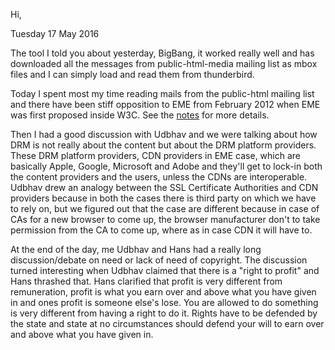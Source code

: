 Hi,

Tuesday 17 May 2016

The tool I told you about yesterday, BigBang, it worked really well and has
downloaded all the messages from public-html-media mailing list as mbox files
and I can simply load and read them from thunderbird.

Today I spent most my time reading mails from the public-html mailing list and
there have been stiff opposition to EME from February 2012 when EME was first
proposed inside W3C. See the [notes](notes_from_mailing_list.md) for more
details.

Then I had a good discussion with Udbhav and we were talking about how DRM is
not really about the content but about the DRM platform providers. These DRM
platform providers, CDN providers in EME case, which are basically Apple,
Google, Microsoft and Adobe and they'll get to lock-in both the content
providers and the users, unless the CDNs are interoperable. Udbhav drew an
analogy between the SSL Certificate Authorities and CDN providers because in
both the cases there is third party on which we have to rely on, but we
figured out that the case are different because in case of CAs for a new
browser to come up, the browser manufacturer don't to take permission from the
CA to come up, where as in case CDN it will have to.

At the end of the day, me Udbhav and Hans had a really long discussion/debate
on need or lack of need of copyright. The discussion turned interesting when
Udbhav claimed that there is a "right to profit" and Hans thrashed that. Hans
clarified that profit is very different from remuneration, profit is what you
earn over and above what you have given in and ones profit is someone else's
lose. You are allowed to do something is very different from having a right to
do it. Rights have to be defended by the state and state at no circumstances
should defend your will to earn over and above what you have given in.
